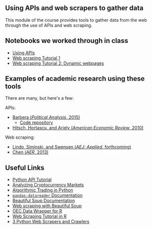 ## Using APIs and web scrapers to gather data
This module of the course provides tools to gather data from the web through the use of APIs and web scraping.

## Notebooks we worked through in class

* [Using APIs](https://github.com/jdebacker/CompEcon_Fall17/blob/master/WebData/APIs.ipynb)
* [Web scraping Tutorial 1](https://github.com/jdebacker/CompEcon_Fall17/blob/master/WebData/WebScraping.ipynb)
* [Web scraping Tutorial 2: Dynamic webpages](https://github.com/jdebacker/CompEcon_Fall17/blob/master/WebData/Scrape_dynamic.ipynb)

## Examples of academic research using these tools

There are many, but here's a few:

APIs:
* [Barbera (*Political Analysis*, 2015)](http://pablobarbera.com/static/barbera_twitter_ideal_points.pdf)
    * [Code repository](https://github.com/pablobarbera/twitter_ideology)
* [Hitsch, Hortascu, and Ariely (*American Economic Review*, 2010)](https://www.jstor.org/stable/27804924)

Web scraping:
* [Lindo, Siminski, and Swensen (*AEJ: Applied*, forthcoming)](https://papers.ssrn.com/sol3/papers.cfm?abstract_id=2731963)
* [Chen (*AER*, 2013)](http://www.jstor.org/stable/pdf/23469680.pdf?refreqid=search:14f5152afbe9d837576f1d4604e76634)


## Useful Links

* [Python API Tutorial](https://www.dataquest.io/blog/python-api-tutorial/)
* [Analyzing Cryptocurrency Markets](https://blog.patricktriest.com/analyzing-cryptocurrencies-python/amp/)
* [Algorithmic Trading in Python](https://www.datacamp.com/community/tutorials/finance-python-trading#gs.VJ_xpkM)
* [`pandas-datareader` Documentation](https://pandas-datareader.readthedocs.io/en/latest/)
* [Beautiful Soup Documentation](https://www.crummy.com/software/BeautifulSoup/bs4/doc/)
* [Web scraping with Beautiful Soup](http://web.stanford.edu/~zlotnick/TextAsData/Web_Scraping_with_Beautiful_Soup.html)
* [OEC Data Wrapper for R](https://cran.r-project.org/web/packages/oec/oec.pdf)
* [Web Scraping Tutorial in R](https://medium.com/towards-data-science/web-scraping-tutorial-in-r-5e71fd107f32)
* [3 Python Web Scrapers and Crawlers](https://opensource.com/resources/python/web-scraper-crawler)
